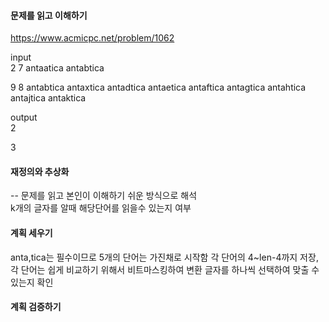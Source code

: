 #### 문제를 읽고 이해하기
https://www.acmicpc.net/problem/1062

input</br>
2 7
antaatica
antabtica

9 8
antabtica
antaxtica
antadtica
antaetica
antaftica
antagtica
antahtica
antajtica
antaktica


output</br>
2

3

#### 재정의와 추상화<br>
-- 문제를 읽고 본인이 이해하기 쉬운 방식으로 해석<br>
k개의 글자를 알때 해당단어를 읽을수 있는지 여부

#### 계획 세우기<br>
anta,tica는 필수이므로 5개의 단어는 가진채로 시작함
각 단어의 4~len-4까지 저장, 각 단어는 쉽게 비교하기 위해서 비트마스킹하여 변환
글자를 하나씩 선택하여 맞출 수 있는지 확인

#### 계획 검증하기

